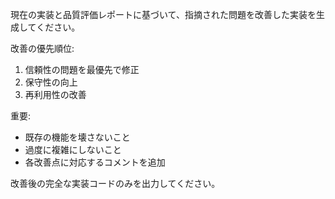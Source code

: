 現在の実装と品質評価レポートに基づいて、指摘された問題を改善した実装を生成してください。

改善の優先順位:
1. 信頼性の問題を最優先で修正
2. 保守性の向上
3. 再利用性の改善

重要:
- 既存の機能を壊さないこと
- 過度に複雑にしないこと
- 各改善点に対応するコメントを追加

改善後の完全な実装コードのみを出力してください。